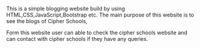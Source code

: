 This is a simple blogging website build by using HTML,CSS,JavaScript,Bootstrap etc. The main purpose of this website is to see the blogs of Cipher Schools,

Form this website user can able to check the cipher schools website and can contact with cipher schools if they have any queries.
